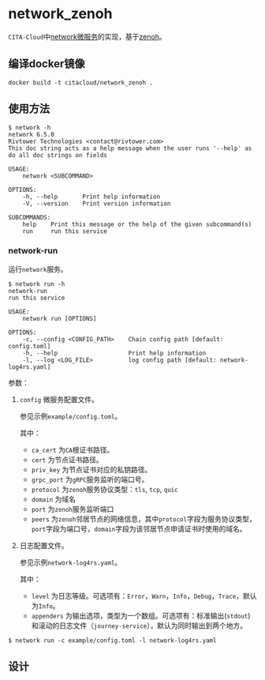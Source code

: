 # network_zenoh

`CITA-Cloud`中[network微服务](https://github.com/cita-cloud/cita_cloud_proto/blob/master/protos/network.proto)的实现，基于[zenoh](https://crates.io/crates/zenoh)。

## 编译docker镜像
```
docker build -t citacloud/network_zenoh .
```

## 使用方法

```
$ network -h
network 6.5.0
Rivtower Technologies <contact@rivtower.com>
This doc string acts as a help message when the user runs '--help' as do all doc strings on fields

USAGE:
    network <SUBCOMMAND>

OPTIONS:
    -h, --help       Print help information
    -V, --version    Print version information

SUBCOMMANDS:
    help    Print this message or the help of the given subcommand(s)
    run     run this service

```

### network-run

运行`network`服务。

```
$ network run -h
network-run 
run this service

USAGE:
    network run [OPTIONS]

OPTIONS:
    -c, --config <CONFIG_PATH>    Chain config path [default: config.toml]
    -h, --help                    Print help information
    -l, --log <LOG_FILE>          log config path [default: network-log4rs.yaml]

```

参数：
1. `config` 微服务配置文件。

    参见示例`example/config.toml`。

    其中：
    * `ca_cert` 为`CA`根证书路径。
    * `cert` 为节点证书路径。
    * `priv_key` 为节点证书对应的私钥路径。
    * `grpc_port` 为`gRPC`服务监听的端口号。
    * `protocol` 为`zenoh`服务协议类型：`tls`, `tcp`, `quic`
    * `domain` 为域名
    * `port` 为`zenoh`服务监听端口
    * `peers` 为`zenoh`邻居节点的网络信息，其中`protocol`字段为服务协议类型，`port`字段为端口号，`domain`字段为该邻居节点申请证书时使用的域名。

2. 日志配置文件。

    参见示例`network-log4rs.yaml`。

    其中：

    * `level` 为日志等级。可选项有：`Error`，`Warn`，`Info`，`Debug`，`Trace`，默认为`Info`。
    * `appenders` 为输出选项，类型为一个数组。可选项有：标准输出(`stdout`)和滚动的日志文件（`journey-service`），默认为同时输出到两个地方。


```
$ network run -c example/config.toml -l network-log4rs.yaml
```

## 设计

